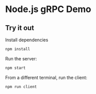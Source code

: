 # Node.js gRPC Demo

## Try it out

Install dependencies

```sh
npm install
```

Run the server:

```sh
npm start
```

From a different terminal, run the client:

```sh
npm run client
```
